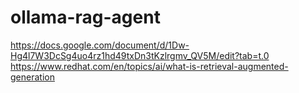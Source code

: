 # ollama-rag-agent

https://docs.google.com/document/d/1Dw-Hg4l7W3DcSg4uo4rz1hd49txDn3tKzlrgmv_QV5M/edit?tab=t.0
https://www.redhat.com/en/topics/ai/what-is-retrieval-augmented-generation